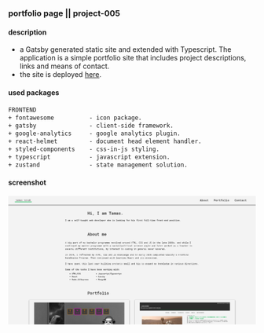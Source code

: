 ### portfolio page || project-005
#### description
+ a Gatsby generated static site and extended with Typescript. The application is a simple portfolio site that includes project descriptions, links and means of contact.
+ the site is deployed [here](https://tamasnovak.net/).

#### used packages
```
FRONTEND
+ fontawesome          - icon package.
+ gatsby               - client-side framework.
+ google-analytics     - google analytics plugin.
+ react-helmet         - document head element handler.
+ styled-components    - css-in-js styling.
+ typescript           - javascript extension.
+ zustand              - state management solution.
```

#### screenshot
![Screenshot](screenshot.png)